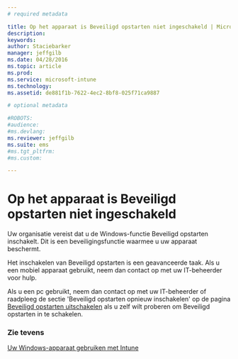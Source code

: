 ```yaml
---
# required metadata

title: Op het apparaat is Beveiligd opstarten niet ingeschakeld | Microsoft Intune
description:
keywords:
author: Staciebarker
manager: jeffgilb
ms.date: 04/28/2016
ms.topic: article
ms.prod:
ms.service: microsoft-intune
ms.technology:
ms.assetid: de881f1b-7622-4ec2-8bf8-025f71ca9887

# optional metadata

#ROBOTS:
#audience:
#ms.devlang:
ms.reviewer: jeffgilb
ms.suite: ems
#ms.tgt_pltfrm:
#ms.custom:

---
```



# Op het apparaat is Beveiligd opstarten niet ingeschakeld

Uw organisatie vereist dat u de Windows-functie Beveiligd opstarten inschakelt. Dit is een beveiligingsfunctie waarmee u uw apparaat beschermt. 

Het inschakelen van Beveiligd opstarten is een geavanceerde taak. Als u een mobiel apparaat gebruikt, neem dan contact op met uw IT-beheerder voor hulp. 

Als u een pc gebruikt, neem dan contact op met uw IT-beheerder of raadpleeg de sectie 'Beveiligd opstarten opnieuw inschakelen' op de pagina [Beveiligd opstarten uitschakelen](https://msdn.microsoft.com/library/windows/hardware/dn898540(v=vs.85).aspx) als u zelf wilt proberen om Beveiligd opstarten in te schakelen.

### Zie tevens
[Uw Windows-apparaat gebruiken met Intune](using-your-windows-device-with-intune.md)

<!--HONumber=May16_HO1-->


